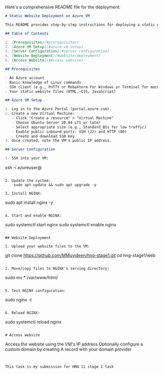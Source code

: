 Here's a comprehensive README file for the deployment:

```markdown
# Static Website Deployment on Azure VM

This README provides step-by-step instructions for deploying a static website on an Azure Linux Virtual Machine using NGINX as the web server.

## Table of Contents

1. [Prerequisites](#prerequisites)
2. [Azure VM Setup](#azure-vm-setup)
3. [Server Configuration](#server-configuration)
4. [Website Deployment](#website-deployment)
5. [Access Website](#Access website)

## Prerequisites

- An Azure account
- Basic knowledge of Linux commands
- SSH client (e.g., PuTTY or MobaXterm for Windows or Terminal for macOS/Linux)
- Your static website files (HTML, CSS, JavaScript)

## Azure VM Setup

1. Log in to the Azure Portal (portal.azure.com).
2. Create a new Virtual Machine:
   - Click "Create a resource" > "Virtual Machine"
   - Choose Ubuntu Server 20.04 LTS or later
   - Select appropriate size (e.g., Standard_B1s for low traffic)
   - Enable public inbound ports: SSH (22) and HTTP (80)
   - Create and download SSH key
3. Once created, note the VM's public IP address.

## Server Configuration

1. SSH into your VM:
```
ssh -i <path-to-private-key> azureuser@<your-vm-ip> 
```

2. Update the system:
    sudo apt update && sudo apt upgrade -y

3. Install NGINX:
   ```
   sudo apt install nginx -y
   ```

4. Start and enable NGINX:
   ```
   sudo systemctl start nginx
   sudo systemctl enable nginx
   ```

## Website Deployment

1. Upload your website files to the VM:
   ```
  git clone https://github.com/MMuyideen/hng-stage1.git
  cd hng-stage1/web
   ```

2. Move/copy files to NGINX's serving directory:
   ```
   sudo mv * /var/www/html/
   ```

5. Test NGINX configuration:
   ```
   sudo nginx -t
   ```

6. Reload NGINX:
   ```
   sudo systemctl reload nginx
   ```

# Access website
   ```
   Access the website using the VM's IP address
   Optionally configure a custom domain by creating A record with your domain provider
   ```


This task is my submission for HNG 11 stage 1 task